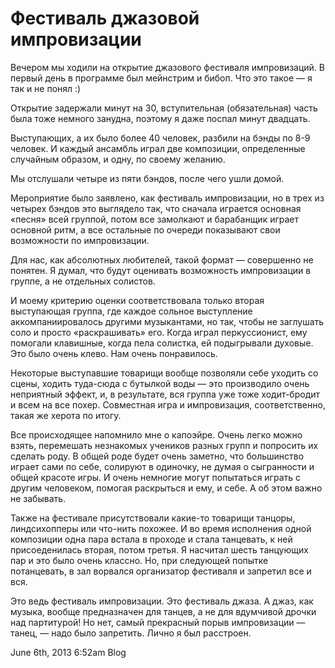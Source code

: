 # Фестиваль джазовой импровизации

Вечером мы ходили на открытие джазового фестиваля импровизаций. В первый
день в программе был мейнстрим и бибоп. Что это такое — я так и не понял
:)

Открытие задержали минут на 30, вступительная (обязательная) часть была
тоже немного занудна, поэтому я даже поспал минут двадцать.

Выступающих, а их было более 40 человек, разбили на бэнды по 8-9
человек. И каждый ансамбль играл две композиции, определенные случайным
образом, и одну, по своему желанию.

Мы отслушали четыре из пяти бэндов, после чего ушли домой.

Мероприятие было заявлено, как фестиваль импровизации, но в трех из
четырех бэндов это выглядело так, что сначала играется основная «песня»
всей группой, потом все замолкают и барабанщик играет основной ритм, а
все остальные по очереди показывают свои возможности по импровизации.

Для нас, как абсолютных любителей, такой формат — совершенно не понятен.
Я думал, что будут оценивать возможность импровизации в группе, а не
отдельных солистов.

И моему критерию оценки соответствовала только вторая выступающая
группа, где каждое сольное выступление аккомпаниировалось другими
музыкантами, но так, чтобы не заглушать соло и просто «раскрашивать»
его. Когда играл перкуссионист, ему помогали клавишные, когда пела
солистка, ей подыгрывали духовые. Это было очень клево. Нам очень
понравилось.

Некоторые выступавшие товарищи вообще позволяли себе уходить со сцены,
ходить туда-сюда с бутылкой воды — это производило очень неприятный
эффект, и, в результате, вся группа уже тоже ходит-бродит и всем на все
похер. Совместная игра и импровизация, соответственно, такая же херота
по итогу.

Все происходящее напомнило мне о капоэйре. Очень легко можно взять,
перемешать незнакомых учеников разных групп и попросить их сделать роду.
В общей роде будет очень заметно, что большинство играет сами по себе,
солируют в одиночку, не думая о сыгранности и общей красоте игры. И
очень немногие могут попытаться играть с другим человеком, помогая
раскрыться и ему, и себе. А об этом важно не забывать.

Также на фестивале присутствовали какие-то товарищи танцоры,
линдсихопперы или что-нить похожее. И во время исполнения одной
композиции одна пара встала в проходе и стала танцевать, к ней
присоеденилась вторая, потом третья. Я насчитал шесть танцующих пар и
это было очень классно. Но, при следующей попытке потанцевать, в зал
ворвался организатор фестиваля и запретил все и вся.

Это ведь фестиваль импровизации. Это фестиваль джаза. А джаз, как
музыка, вообще предназначен для танцев, а не для вдумчивой дрочки над
партитурой! Но нет, самый прекрасный порыв импровизации — танец, — надо
было запретить. Лично я был расстроен.

<span id="timestamp"> June 6th, 2013 6:52am </span> <span
class="tag">Blog</span>
